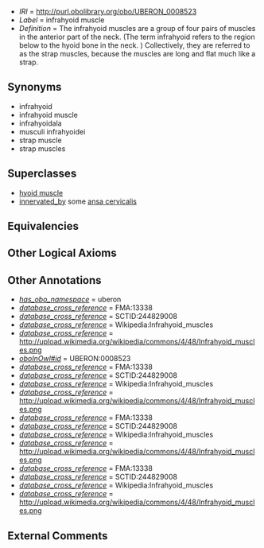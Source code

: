  * *IRI* = http://purl.obolibrary.org/obo/UBERON_0008523
 * *Label* = infrahyoid muscle
 * *Definition* = The infrahyoid muscles are a group of four pairs of muscles in the anterior part of the neck. (The term infrahyoid refers to the region below to the hyoid bone in the neck. ) Collectively, they are referred to as the strap muscles, because the muscles are long and flat much like a strap.

## Synonyms

 * infrahyoid
 * infrahyoid muscle
 * infrahyoidala
 * musculi infrahyoidei
 * strap muscle
 * strap muscles

## Superclasses

 * [hyoid muscle](../../UBERON/93/UBERON_0005493.md)
 * [innervated_by](../../RO/05/RO_0002005.md) some [ansa cervicalis](../../UBERON/30/UBERON_0005430.md)

## Equivalencies


## Other Logical Axioms


## Other Annotations

 * *[has_obo_namespace](../../ce/oboInOwl#hasOBONamespace.md)* = uberon
 * *[database_cross_reference](../../ef/oboInOwl#hasDbXref.md)* = FMA:13338
 * *[database_cross_reference](../../ef/oboInOwl#hasDbXref.md)* = SCTID:244829008
 * *[database_cross_reference](../../ef/oboInOwl#hasDbXref.md)* = Wikipedia:Infrahyoid_muscles
 * *[database_cross_reference](../../ef/oboInOwl#hasDbXref.md)* = http://upload.wikimedia.org/wikipedia/commons/4/48/Infrahyoid_muscles.png
 * *[oboInOwl#id](../../id/oboInOwl#id.md)* = UBERON:0008523
 * *[database_cross_reference](../../ef/oboInOwl#hasDbXref.md)* = FMA:13338
 * *[database_cross_reference](../../ef/oboInOwl#hasDbXref.md)* = SCTID:244829008
 * *[database_cross_reference](../../ef/oboInOwl#hasDbXref.md)* = Wikipedia:Infrahyoid_muscles
 * *[database_cross_reference](../../ef/oboInOwl#hasDbXref.md)* = http://upload.wikimedia.org/wikipedia/commons/4/48/Infrahyoid_muscles.png
 * *[database_cross_reference](../../ef/oboInOwl#hasDbXref.md)* = FMA:13338
 * *[database_cross_reference](../../ef/oboInOwl#hasDbXref.md)* = SCTID:244829008
 * *[database_cross_reference](../../ef/oboInOwl#hasDbXref.md)* = Wikipedia:Infrahyoid_muscles
 * *[database_cross_reference](../../ef/oboInOwl#hasDbXref.md)* = http://upload.wikimedia.org/wikipedia/commons/4/48/Infrahyoid_muscles.png
 * *[database_cross_reference](../../ef/oboInOwl#hasDbXref.md)* = FMA:13338
 * *[database_cross_reference](../../ef/oboInOwl#hasDbXref.md)* = SCTID:244829008
 * *[database_cross_reference](../../ef/oboInOwl#hasDbXref.md)* = Wikipedia:Infrahyoid_muscles
 * *[database_cross_reference](../../ef/oboInOwl#hasDbXref.md)* = http://upload.wikimedia.org/wikipedia/commons/4/48/Infrahyoid_muscles.png

## External Comments

